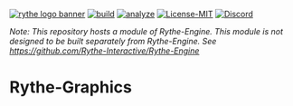 [![rythe logo banner](https://cdn.discordapp.com/attachments/682321169541890070/767684570199359499/banner.png)](https://legion-engine.com)
[![build](https://github.com/Rythe-Interactive/Rythe-Graphics/workflows/build/badge.svg)](https://github.com/Rythe-Interactive/Rythe-Graphics/actions?query=workflow%3Abuild)
[![analyze](https://github.com/Rythe-Interactive/Rythe-Graphics/workflows/analyze/badge.svg)](https://github.com/Rythe-Interactive/Rythe-Graphics/actions?query=workflow%3Aanalyze)
[![License-MIT](https://img.shields.io/github/license/Rythe-Interactive/Rythe-Module-Template)](https://github.com/Rythe-Interactive/Rythe-Module-Template/blob/main/LICENSE)
[![Discord](https://img.shields.io/discord/682321168610623707.svg?label=&logo=discord&logoColor=ffffff&color=7389D8&labelColor=6A7EC2)](https://discord.gg/unVNRbd)

_Note: This repository hosts a module of Rythe-Engine. This module is not designed to be built separately from Rythe-Engine. See https://github.com/Rythe-Interactive/Rythe-Engine_

# Rythe-Graphics
